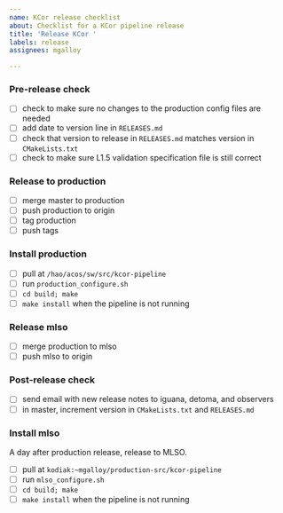 ```yaml
---
name: KCor release checklist
about: Checklist for a KCor pipeline release
title: 'Release KCor '
labels: release
assignees: mgalloy

---
```


### Pre-release check

- [ ] check to make sure no changes to the production config files are needed
- [ ] add date to version line in `RELEASES.md`
- [ ] check that version to release in `RELEASES.md` matches version in `CMakeLists.txt`
- [ ] check to make sure L1.5 validation specification file is still correct

### Release to production

- [ ] merge master to production
- [ ] push production to origin
- [ ] tag production
- [ ] push tags

### Install production

- [ ] pull at `/hao/acos/sw/src/kcor-pipeline`
- [ ] run `production_configure.sh`
- [ ] `cd build; make`
- [ ] `make install` when the pipeline is not running

### Release mlso

- [ ] merge production to mlso
- [ ] push mlso to origin

### Post-release check

- [ ] send email with new release notes to iguana, detoma, and observers
- [ ] in master, increment version in `CMakeLists.txt` and `RELEASES.md`

### Install mlso

A day after production release, release to MLSO.

- [ ] pull at `kodiak:~mgalloy/production-src/kcor-pipeline`
- [ ] run `mlso_configure.sh`
- [ ] `cd build; make`
- [ ] `make install` when the pipeline is not running
